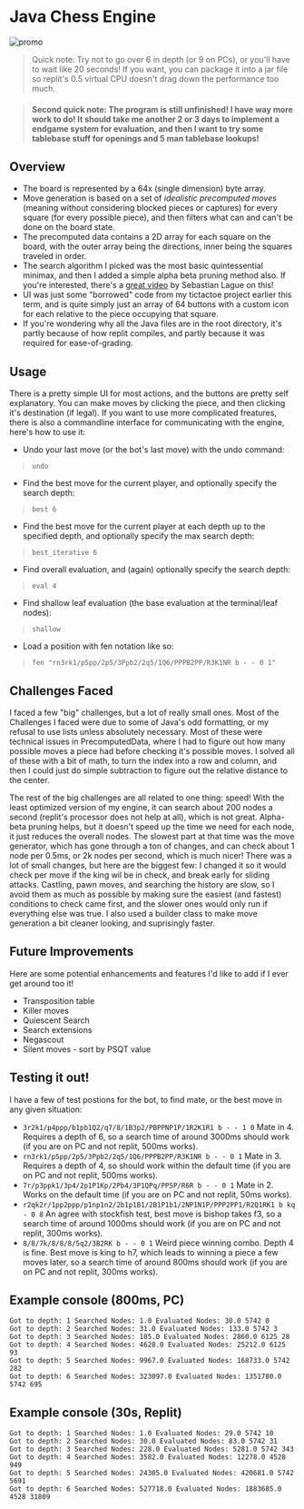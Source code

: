 # Java Chess Engine

![promo](https://github.com/cooper-ross/java-chess/assets/120236631/4f144503-8dc9-4a8e-96e7-9387afb21feb)


> Quick note: Try not to go over 6 in depth (or 9 on PCs), or you'll have to wait like 20 seconds! If you want, you can package it into a jar file so replit's 0.5 virtual CPU doesn't drag down the performance too much.

> #### Second quick note: The program is still unfinished! I have way more work to do! It should take me another 2 or 3 days to implement a endgame system for evaluation, and then I want to try some tablebase stuff for openings and 5 man tablebase lookups!
## Overview

- The board is represented by a 64x (single dimension) byte array.
- Move generation is based on a set of *idealistic precomputed moves* (meaning without considering blocked pieces or captures) for every square (for every possible piece), and then filters what can and can't be done on the board state.
- The precomputed data contains a 2D array for each square on the board, with the outer array being the directions, inner being the squares traveled in order.
- The search algorithm I picked was the most basic quintessential minimax, and then I added a simple alpha beta pruning method also. If you're interested, there's a [great video](https://www.youtube.com/watch?v=l-hh51ncgDI) by Sebastian Lague on this!
- UI was just some "borrowed" code from my tictactoe project earlier this term, and is quite simply just an array of 64 buttons with a custom icon for each relative to the piece occupying that square.
- If you're wondering why all the Java files are in the root directory, it's partly because of how replit compiles, and partly because it was required for ease-of-grading.

## Usage

There is a pretty simple UI for most actions, and the buttons are pretty self explanatory. You can make moves by clicking the piece, and then clicking it's destination (if legal).
If you want to use more complicated freatures, there is also a commandline interface for communicating with the engine, here's how to use it:
- Undo your last move (or the bot's last move) with the undo command:
> `undo`
- Find the best move for the current player, and optionally specify the search depth:
> `best 6`
- Find the best move for the current player at each depth up to the specified depth, and optionally specify the max search depth:
> `best_iterative 6`
- Find overall evaluation, and (again) optionally specify the search depth:
> `eval 4`
- Find shallow leaf evaluation (the base evaluation at the terminal/leaf nodes):
> `shallow`
- Load a position with fen notation like so:
 > `fen "rn3rk1/p5pp/2p5/3Ppb2/2q5/1Q6/PPPB2PP/R3K1NR b - - 0 1"`

## Challenges Faced

I faced a few "big" challenges, but a lot of really small ones. Most of the Challenges I faced were due to some of Java's odd formatting, or my refusal to use lists unless absolutely necessary. Most of these were technical issues in PrecomputedData, where I had to figure out how many possible moves a piece had before checking it's possible moves. I solved all of these with a bit of math, to turn the index into a row and column, and then I could just do simple subtraction to figure out the relative distance to the center.

The rest of the big challenges are all related to one thing: speed! With the least optimized version of my engine, it can search about 200 nodes a second (replit's processor does not help at all), which is not great. Alpha-beta pruning helps, but it doesn't speed up the time we need for each node, it just reduces the overall nodes. The slowest part at that time was the move generator, which has gone through a ton of changes, and can check about 1 node per 0.5ms, or 2k nodes per second, which is much nicer! There was a lot of small changes, but here are the biggest few: I changed it so it would check per move if the king wil be in check, and break early for sliding attacks. Castling, pawn moves, and searching the history are slow, so I avoid them as much as possible by making sure the easiest (and fastest) conditions to check came first, and the slower ones would only run if everything else was true. I also used a builder class to make move generation a bit cleaner looking, and suprisingly faster.

## Future Improvements

Here are some potential enhancements and features I'd like to add if I ever get around too it!
- Transposition table
- Killer moves
- Quiescent Search
- Search extensions
- Negascout
- Silent moves - sort by PSQT value

## Testing it out!

I have a few of test postions for the bot, to find mate, or the best move in any given situation:
* `3r2k1/p4ppp/b1pb1Q2/q7/8/1B3p2/PBPPNP1P/1R2K1R1 b - - 1 0` Mate in 4. Requires a depth of 6, so a search time of around 3000ms should work (if you are on PC and not replit, 500ms works).
* `rn3rk1/p5pp/2p5/3Ppb2/2q5/1Q6/PPPB2PP/R3K1NR b - - 0 1` Mate in 3. Requires a depth of 4, so should work within the default time (if you are on PC and not replit, 500ms works).
* `7r/p3ppk1/3p4/2p1P1Kp/2Pb4/3P1QPq/PP5P/R6R b - - 0 1` Mate in 2. Works on the default time (if you are on PC and not replit, 50ms works).
* `r2qk2r/1pp2ppp/p1np1n2/2b1p1B1/2B1P1b1/2NP1N1P/PPP2PP1/R2Q1RK1 b kq - 0 8` An agree with stockfish test, best move is bishop takes f3, so a search time of around 1000ms should work (if you are on PC and not replit, 300ms works).
* `8/8/7k/8/8/8/5q2/3B2RK b - - 0 1` Weird piece winning combo. Depth 4 is fine. Best move is king to h7, which leads to winning a piece a few moves later, so a search time of around 800ms should work (if you are on PC and not replit, 300ms works).

## Example console (800ms, PC)

```
Got to depth: 1 Searched Nodes: 1.0 Evaluated Nodes: 30.0 5742 0
Got to depth: 2 Searched Nodes: 31.0 Evaluated Nodes: 133.0 5742 3
Got to depth: 3 Searched Nodes: 185.0 Evaluated Nodes: 2860.0 6125 28
Got to depth: 4 Searched Nodes: 4628.0 Evaluated Nodes: 25212.0 6125 93
Got to depth: 5 Searched Nodes: 9967.0 Evaluated Nodes: 168733.0 5742 282
Got to depth: 6 Searched Nodes: 323097.0 Evaluated Nodes: 1351780.0 5742 695
```

## Example console (30s, Replit)

```
Got to depth: 1 Searched Nodes: 1.0 Evaluated Nodes: 29.0 5742 10
Got to depth: 2 Searched Nodes: 30.0 Evaluated Nodes: 83.0 5742 31
Got to depth: 3 Searched Nodes: 228.0 Evaluated Nodes: 5281.0 5742 343
Got to depth: 4 Searched Nodes: 3582.0 Evaluated Nodes: 12278.0 4528 949
Got to depth: 5 Searched Nodes: 24305.0 Evaluated Nodes: 420681.0 5742 5691
Got to depth: 6 Searched Nodes: 527718.0 Evaluated Nodes: 1883685.0 4528 31809
```
